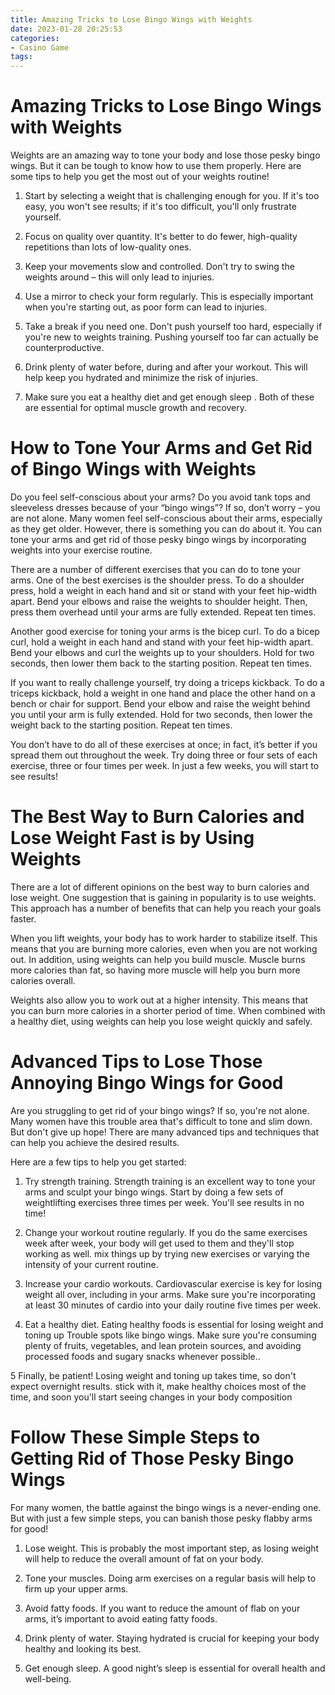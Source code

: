 ```yaml
---
title: Amazing Tricks to Lose Bingo Wings with Weights 
date: 2023-01-28 20:25:53
categories:
- Casino Game
tags:
---
```



#  Amazing Tricks to Lose Bingo Wings with Weights 

Weights are an amazing way to tone your body and lose those pesky bingo wings. But it can be tough to know how to use them properly. Here are some tips to help you get the most out of your weights routine!

1. Start by selecting a weight that is challenging enough for you. If it's too easy, you won't see results; if it's too difficult, you'll only frustrate yourself.

2. Focus on quality over quantity. It's better to do fewer, high-quality repetitions than lots of low-quality ones.

3. Keep your movements slow and controlled. Don't try to swing the weights around – this will only lead to injuries.

4. Use a mirror to check your form regularly. This is especially important when you're starting out, as poor form can lead to injuries.

5. Take a break if you need one. Don't push yourself too hard, especially if you're new to weights training. Pushing yourself too far can actually be counterproductive.

6. Drink plenty of water before, during and after your workout. This will help keep you hydrated and minimize the risk of injuries.

7. Make sure you eat a healthy diet and get enough sleep . Both of these are essential for optimal muscle growth and recovery.

#  How to Tone Your Arms and Get Rid of Bingo Wings with Weights 

Do you feel self-conscious about your arms? Do you avoid tank tops and sleeveless dresses because of your “bingo wings”? If so, don’t worry – you are not alone. Many women feel self-conscious about their arms, especially as they get older. However, there is something you can do about it. You can tone your arms and get rid of those pesky bingo wings by incorporating weights into your exercise routine.

There are a number of different exercises that you can do to tone your arms. One of the best exercises is the shoulder press. To do a shoulder press, hold a weight in each hand and sit or stand with your feet hip-width apart. Bend your elbows and raise the weights to shoulder height. Then, press them overhead until your arms are fully extended. Repeat ten times.

Another good exercise for toning your arms is the bicep curl. To do a bicep curl, hold a weight in each hand and stand with your feet hip-width apart. Bend your elbows and curl the weights up to your shoulders. Hold for two seconds, then lower them back to the starting position. Repeat ten times.

If you want to really challenge yourself, try doing a triceps kickback. To do a triceps kickback, hold a weight in one hand and place the other hand on a bench or chair for support. Bend your elbow and raise the weight behind you until your arm is fully extended. Hold for two seconds, then lower the weight back to the starting position. Repeat ten times.

You don’t have to do all of these exercises at once; in fact, it’s better if you spread them out throughout the week. Try doing three or four sets of each exercise, three or four times per week. In just a few weeks, you will start to see results!

#  The Best Way to Burn Calories and Lose Weight Fast is by Using Weights 

There are a lot of different opinions on the best way to burn calories and lose weight. One suggestion that is gaining in popularity is to use weights. This approach has a number of benefits that can help you reach your goals faster.

When you lift weights, your body has to work harder to stabilize itself. This means that you are burning more calories, even when you are not working out. In addition, using weights can help you build muscle. Muscle burns more calories than fat, so having more muscle will help you burn more calories overall.

Weights also allow you to work out at a higher intensity. This means that you can burn more calories in a shorter period of time. When combined with a healthy diet, using weights can help you lose weight quickly and safely.

#  Advanced Tips to Lose Those Annoying Bingo Wings for Good 

Are you struggling to get rid of your bingo wings? If so, you're not alone. Many women have this trouble area that's difficult to tone and slim down. But don't give up hope! There are many advanced tips and techniques that can help you achieve the desired results.

Here are a few tips to help you get started:

1. Try strength training. Strength training is an excellent way to tone your arms and sculpt your bingo wings. Start by doing a few sets of weightlifting exercises three times per week. You'll see results in no time!

2. Change your workout routine regularly. If you do the same exercises week after week, your body will get used to them and they'll stop working as well. mix things up by trying new exercises or varying the intensity of your current routine.

3. Increase your cardio workouts. Cardiovascular exercise is key for losing weight all over, including in your arms. Make sure you're incorporating at least 30 minutes of cardio into your daily routine five times per week.

4. Eat a healthy diet. Eating healthy foods is essential for losing weight and toning up Trouble spots like bingo wings. Make sure you're consuming plenty of fruits, vegetables, and lean protein sources, and avoiding processed foods and sugary snacks whenever possible..

5 Finally, be patient! Losing weight and toning up takes time, so don't expect overnight results. stick with it, make healthy choices most of the time, and soon you'll start seeing changes in your body composition

#  Follow These Simple Steps to Getting Rid of Those Pesky Bingo Wings

For many women, the battle against the bingo wings is a never-ending one. But with just a few simple steps, you can banish those pesky flabby arms for good!

1. Lose weight. This is probably the most important step, as losing weight will help to reduce the overall amount of fat on your body.

2. Tone your muscles. Doing arm exercises on a regular basis will help to firm up your upper arms.

3. Avoid fatty foods. If you want to reduce the amount of flab on your arms, it’s important to avoid eating fatty foods.

4. Drink plenty of water. Staying hydrated is crucial for keeping your body healthy and looking its best.

5. Get enough sleep. A good night’s sleep is essential for overall health and well-being.